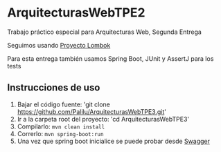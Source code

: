 # ArquitecturasWebTPE2
Trabajo práctico especial para Arquitecturas Web, Segunda Entrega

Seguimos usando [Proyecto Lombok](https://projectlombok.org/)

Para esta entrega también usamos Spring Boot, JUnit y AssertJ para los tests

## Instrucciones de uso

1. Bajar el código fuente: 'git clone https://github.com/Palilu/ArquitecturasWebTPE3.git'
2. Ir a la carpeta root del proyecto: 'cd ArquitecturasWebTPE3'
3. Compilarlo: `mvn clean install`
4. Correrlo: `mvn spring-boot:run`
5. Una vez que spring boot inicialice se puede probar desde [Swagger](http://localhost:8080/swagger-ui/)

